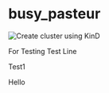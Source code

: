 # busy_pasteur

![Create cluster using KinD](https://github.com/varkanmigaris/busy_pasteur/workflows/Create%20cluster%20using%20KinD/badge.svg)

For Testing 
Test Line

Test1

Hello